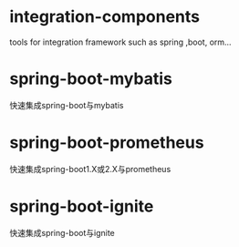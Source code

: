 # integration-components
tools for integration framework such as spring ,boot, orm...
# spring-boot-mybatis
快速集成spring-boot与mybatis

# spring-boot-prometheus
快速集成spring-boot1.X或2.X与prometheus


# spring-boot-ignite
快速集成spring-boot与ignite

